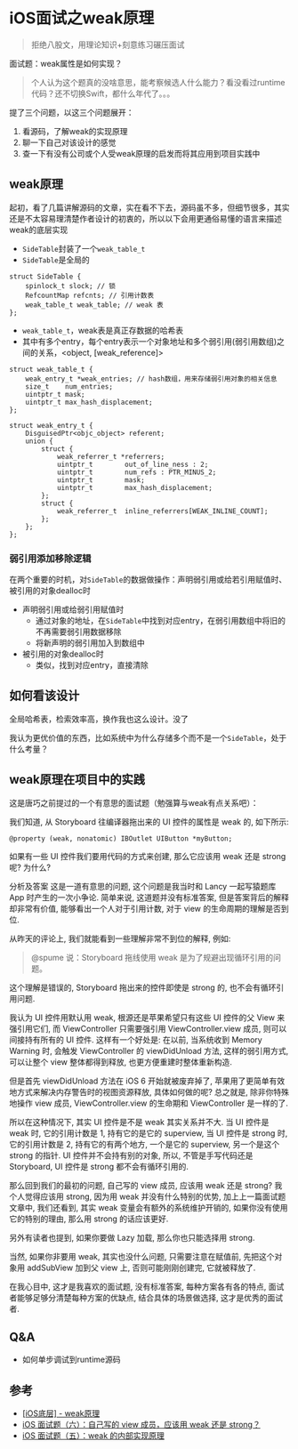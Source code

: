 # iOS面试之weak原理

> 拒绝八股文，用理论知识+刻意练习碾压面试

面试题：weak属性是如何实现？

> 个人认为这个题真的没啥意思，能考察候选人什么能力？看没看过runtime代码？还不切换Swift，都什么年代了。。。

提了三个问题，以这三个问题展开：

1. 看源码，了解weak的实现原理
2. 聊一下自己对该设计的感觉
3. 查一下有没有公司或个人受weak原理的启发而将其应用到项目实践中

## weak原理

起初，看了几篇讲解源码的文章，实在看不下去，源码虽不多，但细节很多，其实还是不太容易理清楚作者设计的初衷的，所以以下会用更通俗易懂的语言来描述weak的底层实现

- `SideTable`封装了一个`weak_table_t`
- `SideTable`是全局的

```
struct SideTable {
    spinlock_t slock; // 锁
    RefcountMap refcnts; // 引用计数表
    weak_table_t weak_table; // weak 表
};
```

- `weak_table_t`，weak表是真正存数据的哈希表
- 其中有多个entry，每个entry表示一个对象地址和多个弱引用(弱引用数组)之间的关系，\<object, [weak_reference]>

```
struct weak_table_t {
    weak_entry_t *weak_entries; // hash数组，用来存储弱引用对象的相关信息
    size_t    num_entries;
    uintptr_t mask;
    uintptr_t max_hash_displacement;
};
```

```
struct weak_entry_t {
    DisguisedPtr<objc_object> referent;
    union {
        struct {
            weak_referrer_t *referrers;
            uintptr_t        out_of_line_ness : 2;
            uintptr_t        num_refs : PTR_MINUS_2;
            uintptr_t        mask;
            uintptr_t        max_hash_displacement;
        };
        struct {
            weak_referrer_t  inline_referrers[WEAK_INLINE_COUNT];
        };
    };
};
```

### 弱引用添加移除逻辑

在两个重要的时机，对`SideTable`的数据做操作：声明弱引用或给若引用赋值时、被引用的对象dealloc时

- 声明弱引用或给弱引用赋值时
	- 通过对象的地址，在`SideTable`中找到对应entry，在弱引用数组中将旧的不再需要弱引用数据移除
	- 将新声明的弱引用加入到数组中
- 被引用的对象dealloc时
	- 类似，找到对应entry，直接清除

## 如何看该设计

全局哈希表，检索效率高，换作我也这么设计。没了

我认为更优价值的东西，比如系统中为什么存储多个而不是一个`SideTable`，处于什么考量？

## weak原理在项目中的实践

这是唐巧之前提过的一个有意思的面试题（勉强算与weak有点关系吧）：

我们知道, 从 Storyboard 往编译器拖出来的 UI 控件的属性是 weak 的, 如下所示:

```
@property (weak, nonatomic) IBOutlet UIButton *myButton;
```

如果有一些 UI 控件我们要用代码的方式来创建, 那么它应该用 weak 还是 strong 呢? 为什么?

分析及答案
这是一道有意思的问题, 这个问题是我当时和 Lancy 一起写猿题库 App 时产生的一次小争论. 简单来说, 这道题并没有标准答案, 但是答案背后的解释却非常有价值, 能够看出一个人对于引用计数, 对于 view 的生命周期的理解是否到位.

从昨天的评论上, 我们就能看到一些理解非常不到位的解释, 例如:

> @spume 说：Storyboard 拖线使用 weak 是为了规避出现循环引用的问题。

这个理解是错误的, Storyboard 拖出来的控件即使是 strong 的, 也不会有循环引用问题.

我认为 UI 控件用默认用 weak, 根源还是苹果希望只有这些 UI 控件的父 View 来强引用它们, 而 ViewController 只需要强引用 ViewController.view 成员, 则可以间接持有所有的 UI 控件. 这样有一个好处是: 在以前, 当系统收到 Memory Warning 时, 会触发 ViewController 的 viewDidUnload 方法, 这样的弱引用方式, 可以让整个 view 整体都得到释放, 也更方便重建时整体重新构造.

但是首先 viewDidUnload 方法在 iOS 6 开始就被废弃掉了, 苹果用了更简单有效地方式来解决内存警告时的视图资源释放, 具体如何做的呢? 总之就是, 除非你特殊地操作 view 成员, ViewController.view 的生命期和 ViewController 是一样的了.

所以在这种情况下, 其实 UI 控件是不是 weak 其实关系并不大. 当 UI 控件是 weak 时, 它的引用计数是 1, 持有它的是它的 superview, 当 UI 控件是 strong 时, 它的引用计数是 2, 持有它的有两个地方, 一个是它的 superview, 另一个是这个 strong 的指针. UI 控件并不会持有别的对象, 所以, 不管是手写代码还是 Storyboard, UI 控件是 strong 都不会有循环引用的.

那么回到我们的最初的问题, 自己写的 view 成员, 应该用 weak 还是 strong? 我个人觉得应该用 strong, 因为用 weak 并没有什么特别的优势, 加上上一篇面试题文章中, 我们还看到, 其实 weak 变量会有额外的系统维护开销的, 如果你没有使用它的特别的理由, 那么用 strong 的话应该更好.

另外有读者也提到, 如果你要做 Lazy 加载, 那么你也只能选择用 strong.

当然, 如果你非要用 weak, 其实也没什么问题, 只需要注意在赋值前, 先把这个对象用 addSubView 加到父 view 上, 否则可能刚刚创建完, 它就被释放了.

在我心目中, 这才是我喜欢的面试题, 没有标准答案, 每种方案各有各的特点, 面试者能够足够分清楚每种方案的优缺点, 结合具体的场景做选择, 这才是优秀的面试者.

## Q&A

- 如何单步调试到runtime源码

## 参考
- [[iOS底层] - weak原理](https://www.ljcoder.com/486aa82fd77f.html)
- [iOS 面试题（六）：自己写的 view 成员，应该用 weak 还是 strong？](https://mp.weixin.qq.com/s/Tul94tyc_qYGjn3bXaPlmg)
- [iOS 面试题（五）：weak 的内部实现原理](https://mp.weixin.qq.com/s/5nYZXi1ZPNm0_f95CYx0SA)